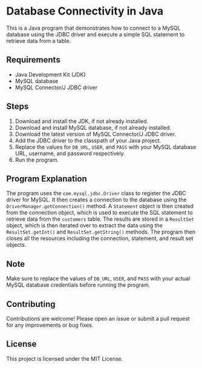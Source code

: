 # Database Connectivity in Java

This is a Java program that demonstrates how to connect to a MySQL database using the JDBC driver and execute a simple SQL statement to retrieve data from a table.

## Requirements

- Java Development Kit (JDK)
- MySQL database
- MySQL Connector/J JDBC driver

## Steps

1. Download and install the JDK, if not already installed.
2. Download and install MySQL database, if not already installed.
3. Download the latest version of MySQL Connector/J JDBC driver.
4. Add the JDBC driver to the classpath of your Java project.
5. Replace the values for `DB_URL`, `USER`, and `PASS` with your MySQL database URL, username, and password respectively.
6. Run the program.

## Program Explanation

The program uses the `com.mysql.jdbc.Driver` class to register the JDBC driver for MySQL. It then creates a connection to the database using the `DriverManager.getConnection()` method. A `Statement` object is then created from the connection object, which is used to execute the SQL statement to retrieve data from the `customers` table. The results are stored in a `ResultSet` object, which is then iterated over to extract the data using the `ResultSet.getInt()` and `ResultSet.getString()` methods. The program then closes all the resources including the connection, statement, and result set objects.

## Note

Make sure to replace the values of `DB_URL`, `USER`, and `PASS` with your actual MySQL database credentials before running the program.

## Contributing

Contributions are welcome! Please open an issue or submit a pull request for any improvements or bug fixes.

## License

This project is licensed under the MIT License.
```
